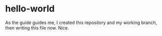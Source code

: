 # hello-world
As the guide guides me, I created this repository and my working branch, then writing this file now. Nice.
